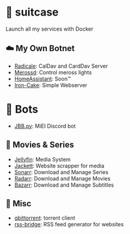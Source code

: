 # 💼 suitcase

Launch all my services with Docker


## :cloud: My Own Botnet
* [Radicale](https://radicale.org/v3.html): CalDav and CardDav Server
* [Merossd](https://github.com/josefilipeferreira/merossd): Control meross lights
* [HomeAssistant](): Soon:tm:
* [Iron-Cake](https://github.com/JoseFilipeFerreira/iron-cake): Simple Webserver


# :robot: Bots
* [JBB.py](https://github.com/josefilipeferreira/JBB.py): MiEI Discord bot

## :movie_camera: Movies & Series
* [Jellyfin](https://jellyfin.org/): Media System
* [Jackett](https://github.com/Jackett/Jackett): Website scrapper for media
* [Sonarr](https://sonarr.tv/): Download and Manage Series
* [Radarr](https://radarr.video/): Download and Manage Movies
* [Bazarr](https://www.bazarr.media/): Download and Manage Subtitles

## :repeat: Misc
* [qbittorrent](https://www.qbittorrent.org/): torrent client
* [rss-bridge](https://github.com/RSS-Bridge/rss-bridge): RSS feed generator for websites
